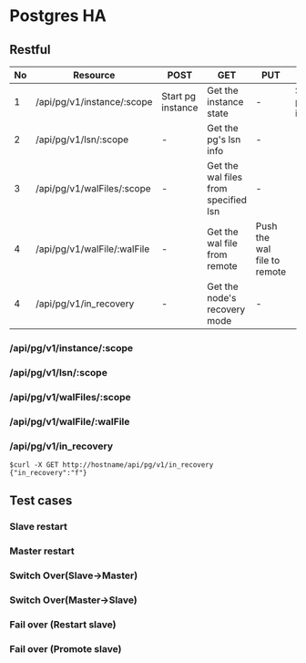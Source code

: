 # Postgres HA
## Restful
  |No | Resource                   | POST              | GET                                   |PUT                          | DELETE               |
  |-- | ----                       | ----              | -----                                 | -----                       | ----                 |
  |1  | /api/pg/v1/instance/:scope | Start pg instance | Get the instance state                | -                           | Stop the pg instance |
  |2  | /api/pg/v1/lsn/:scope      | -                 | Get the pg's lsn info                 | -                           | -                    |
  |3  | /api/pg/v1/walFiles/:scope | -                 | Get the wal files from specified lsn  | -                           | -                    |
  |4  | /api/pg/v1/walFile/:walFile| -                 | Get the wal file from remote          | Push the wal file to remote | -                    |
  |4  | /api/pg/v1/in_recovery     | -                 | Get the node's recovery mode          | -                           | -                    |

### /api/pg/v1/instance/:scope 
### /api/pg/v1/lsn/:scope
### /api/pg/v1/walFiles/:scope
### /api/pg/v1/walFile/:walFile
### /api/pg/v1/in_recovery
```shell
$curl -X GET http://hostname/api/pg/v1/in_recovery
{"in_recovery":"f"}
```
## Test cases
### Slave restart
### Master restart
### Switch Over(Slave->Master)
### Switch Over(Master->Slave)
### Fail over (Restart slave)
### Fail over (Promote slave)
